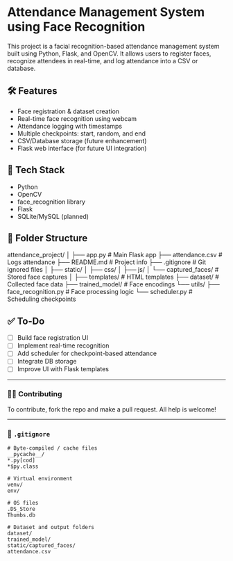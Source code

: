 # Attendance Management System using Face Recognition

This project is a facial recognition-based attendance management system built using Python, Flask, and OpenCV. It allows users to register faces, recognize attendees in real-time, and log attendance into a CSV or database.

## 🛠 Features
- Face registration & dataset creation
- Real-time face recognition using webcam
- Attendance logging with timestamps
- Multiple checkpoints: start, random, and end
- CSV/Database storage (future enhancement)
- Flask web interface (for future UI integration)

## 🧰 Tech Stack
- Python
- OpenCV
- face_recognition library
- Flask
- SQLite/MySQL (planned)

## 📁 Folder Structure
attendance_project/ │ 
├── app.py # Main Flask app 
├── attendance.csv # Logs attendance 
├── README.md # Project info 
├── .gitignore # Git ignored files │ 
├── static/ │ 
├── css/ │ 
├── js/ │ └── captured_faces/ # Stored face captures │ 
├── templates/ # HTML templates 
├── dataset/ # Collected face data 
├── trained_model/ # Face encodings └── utils/ 
├── face_recognition.py # Face processing logic └── scheduler.py # Scheduling checkpoints


## ✅ To-Do
- [ ] Build face registration UI
- [ ] Implement real-time recognition
- [ ] Add scheduler for checkpoint-based attendance
- [ ] Integrate DB storage
- [ ] Improve UI with Flask templates

---

### 🙋‍♀️ Contributing
To contribute, fork the repo and make a pull request. All help is welcome!

---

### 📄 `.gitignore`
```gitignore
# Byte-compiled / cache files
__pycache__/
*.py[cod]
*$py.class

# Virtual environment
venv/
env/

# OS files
.DS_Store
Thumbs.db

# Dataset and output folders
dataset/
trained_model/
static/captured_faces/
attendance.csv
